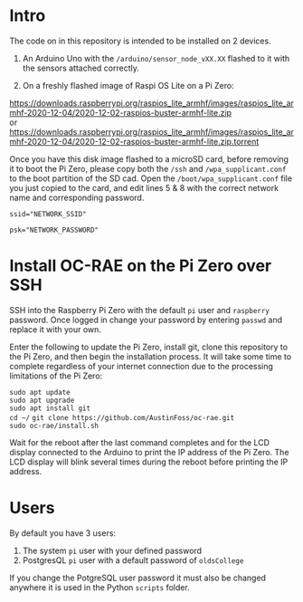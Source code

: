 # Intro
The code on in this repository is intended to be installed on 2 devices.  
1. An Arduino Uno with the `/arduino/sensor_node_vXX.XX` flashed to it with the sensors attached correctly.

2. On a freshly flashed image of Raspi OS Lite on a Pi Zero:  

https://downloads.raspberrypi.org/raspios_lite_armhf/images/raspios_lite_armhf-2020-12-04/2020-12-02-raspios-buster-armhf-lite.zip  
or  
https://downloads.raspberrypi.org/raspios_lite_armhf/images/raspios_lite_armhf-2020-12-04/2020-12-02-raspios-buster-armhf-lite.zip.torrent  

Once you have this disk image flashed to a microSD card, before removing it to boot the Pi Zero, please copy both the `/ssh` and `/wpa_supplicant.conf` to the boot partition of the SD cad. Open the `/boot/wpa_supplicant.conf` file you just copied to the card, and edit lines 5 & 8 with the correct network name and corresponding password.  

`ssid="NETWORK_SSID"`  

`psk="NETWORK_PASSWORD"`  

# Install OC-RAE on the Pi Zero over SSH

SSH into the Raspberry Pi Zero with the default `pi` user and `raspberry` password. Once logged in change your password by entering `passwd` and replace it with your own.  

Enter the following to update the Pi Zero, install git, clone this repository to the Pi Zero, and then begin the installation process. It will take some time to complete regardless of your internet connection due to the processing limitations of the Pi Zero:  

`sudo apt update`   
`sudo apt upgrade`   
`sudo apt install git`  
`cd ~/`
`git clone https://github.com/AustinFoss/oc-rae.git`  
`sudo oc-rae/install.sh`  

Wait for the reboot after the last command completes and for the LCD display connected to the Arduino to print the IP address of the Pi Zero. The LCD display will blink several times during the reboot before printing the IP address.

# Users

By default you have 3 users:

1. The system `pi` user with your defined password  
2. PostgresQL `pi` user with a default password of `oldsCollege`  

If you change the PotgreSQL user password it must also be changed anywhere it is used in the Python `scripts` folder.

